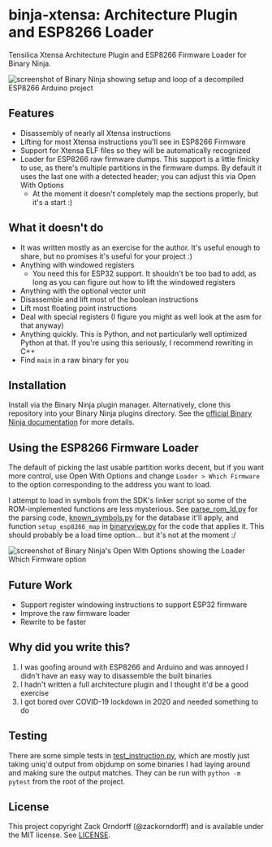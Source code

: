# binja-xtensa: Architecture Plugin and ESP8266 Loader

Tensilica Xtensa Architecture Plugin and ESP8266 Firmware Loader for Binary
Ninja.

![screenshot of Binary Ninja showing setup and loop of a decompiled ESP8266
Arduino project](screenshots/hero.png)

## Features

* Disassembly of nearly all Xtensa instructions
* Lifting for most Xtensa instructions you'll see in ESP8266 Firmware
* Support for Xtensa ELF files so they will be automatically recognized
* Loader for ESP8266 raw firmware dumps. This support is a little finicky to
  use, as there's multiple partitions in the firmware dumps. By default it uses
  the last one with a detected header; you can adjust this via Open With
  Options
    * At the moment it doesn't completely map the sections properly, but it's a
      start :)

## What it doesn't do

* It was written mostly as an exercise for the author. It's useful enough to
  share, but no promises it's useful for your project :)
* Anything with windowed registers
    * You need this for ESP32 support. It shouldn't be too bad to add, as long
      as you can figure out how to lift the windowed registers
* Anything with the optional vector unit
* Disassemble and lift most of the boolean instructions
* Lift most floating point instructions
* Deal with special registers (I figure you might as well look at the asm
  for that anyway)
* Anything quickly. This is Python, and not particularly well optimized Python
  at that. If you're using this seriously, I recommend rewriting in C++
* Find `main` in a raw binary for you

## Installation

Install via the Binary Ninja plugin manager. Alternatively, clone this
repository into your Binary Ninja plugins directory. See the [official Binary
Ninja documentation](https://docs.binary.ninja/guide/plugins.html) for more
details.

## Using the ESP8266 Firmware Loader

The default of picking the last usable partition works decent, but if you want
more control, use Open With Options and change `Loader > Which Firmware` to the
option corresponding to the address you want to load.

I attempt to load in symbols from the SDK's linker script so some of the
ROM-implemented functions are less mysterious. See
[parse_rom_ld.py](binja_xtensa/parse_rom_ld.py) for the parsing code,
[known_symbols.py](binja_xtensa/known_symbols.py) for the database it'll apply,
and function `setup_esp8266_map` in
[binaryview.py](binja_xtensa/binaryview.py#L17) for the code that applies it.
This should probably be a load time option... but it's not at the moment :/

![screenshot of Binary Ninja's Open With Options showing the Loader Which
Firmware option](screenshots/open-with-options.png)

## Future Work

* Support register windowing instructions to support ESP32 firmware
* Improve the raw firmware loader
* Rewrite to be faster

## Why did you write this?

1. I was goofing around with ESP8266 and Arduino and was annoyed I didn't have
   an easy way to disassemble the built binaries
2. I hadn't written a full architecture plugin and I thought it'd be a good
   exercise
3. I got bored over COVID-19 lockdown in 2020 and needed something to do

## Testing

There are some simple tests in
[test_instruction.py](binja_xtensa/test_instruction.py), which are mostly just
taking uniq'd output from objdump on some binaries I had laying around and
making sure the output matches. They can be run with `python -m pytest` from the
root of the project.

## License

This project copyright Zack Orndorff (@zackorndorff) and is available under the
MIT license. See [LICENSE](LICENSE).
